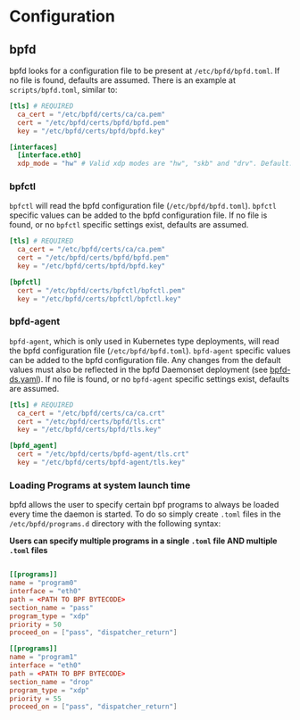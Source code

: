 Configuration
=============

## bpfd

bpfd looks for a configuration file to be present at `/etc/bpfd/bpfd.toml`.
If no file is found, defaults are assumed.
There is an example at `scripts/bpfd.toml`, similar to:

```toml
[tls] # REQUIRED
  ca_cert = "/etc/bpfd/certs/ca/ca.pem"
  cert = "/etc/bpfd/certs/bpfd/bpfd.pem"
  key = "/etc/bpfd/certs/bpfd/bpfd.key"

[interfaces]
  [interface.eth0]
  xdp_mode = "hw" # Valid xdp modes are "hw", "skb" and "drv". Default: "skb".
```


### bpfctl

`bpfctl` will read the bpfd configuration file (`/etc/bpfd/bpfd.toml`).
`bpfctl` specific values can be added to the bpfd configuration file.
If no file is found, or no `bpfctl` specific settings exist, defaults are assumed.

```toml
[tls] # REQUIRED
  ca_cert = "/etc/bpfd/certs/ca/ca.pem"
  cert = "/etc/bpfd/certs/bpfd/bpfd.pem"
  key = "/etc/bpfd/certs/bpfd/bpfd.key"

[bpfctl]
  cert = "/etc/bpfd/certs/bpfctl/bpfctl.pem"
  key = "/etc/bpfd/certs/bpfctl/bpfctl.key"
```

### bpfd-agent

`bpfd-agent`, which is only used in Kubernetes type deployments, will read the bpfd configuration file
(`/etc/bpfd/bpfd.toml`).
`bpfd-agent` specific values can be added to the bpfd configuration file.
Any changes from the default values must also be reflected in the bpfd Daemonset deployment
(see [bpfd-ds.yaml](../../packaging/kubernetes-deployment/bpfd-core/bpfd-ds.yaml)).
If no file is found, or no `bpfd-agent` specific settings exist, defaults are assumed.

```toml
[tls] # REQUIRED
  ca_cert = "/etc/bpfd/certs/ca/ca.crt"
  cert = "/etc/bpfd/certs/bpfd/tls.crt"
  key = "/etc/bpfd/certs/bpfd/tls.key"

[bpfd_agent]
  cert = "/etc/bpfd/certs/bpfd-agent/tls.crt"
  key = "/etc/bpfd/certs/bpfd-agent/tls.key"
```

### Loading Programs at system launch time

bpfd allows the user to specify certain bpf programs to always be loaded every time the daemon is started.
To do so simply create `.toml` files in the `/etc/bpfd/programs.d` directory with the following syntax:

**Users can specify multiple programs in a single `.toml` file AND multiple `.toml` files** 

```toml

[[programs]]
name = "program0"
interface = "eth0"
path = <PATH TO BPF BYTECODE>
section_name = "pass"
program_type = "xdp"
priority = 50
proceed_on = ["pass", "dispatcher_return"]

[[programs]]
name = "program1"
interface = "eth0"
path = <PATH TO BPF BYTECODE>
section_name = "drop"
program_type = "xdp"
priority = 55
proceed_on = ["pass", "dispatcher_return"]
```

